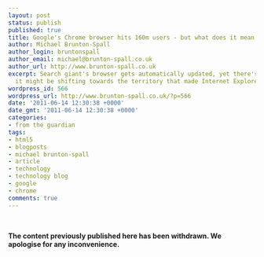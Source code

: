 ```yaml
---
layout: post
status: publish
published: true
title: Google's Chrome browser hits 160m users - but what does it mean for the web?
author: Michael Brunton-Spall
author_login: bruntonspall
author_email: michael@brunton-spall.co.uk
author_url: http://www.brunton-spall.co.uk
excerpt: Search giant's browser gets automatically updated, yet there's a hint that
  it might be shifting towards the territory that made Internet Explorer so divisive
wordpress_id: 566
wordpress_url: http://www.brunton-spall.co.uk/?p=566
date: '2011-06-14 12:30:38 +0000'
date_gmt: '2011-06-14 12:30:38 +0000'
categories:
- from the guardian
tags:
- html5
- blogposts
- michael brunton-spall
- article
- technology
- technology blog
- google
- chrome
comments: true
---
```

<p>&nbsp;</p>
<p><!-- GUARDIAN WATERMARK -->
<p><strong>The content previously published here has been withdrawn.  We apologise for any inconvenience.</strong></p>
<p><!-- END GUARDIAN WATERMARK --></p>
